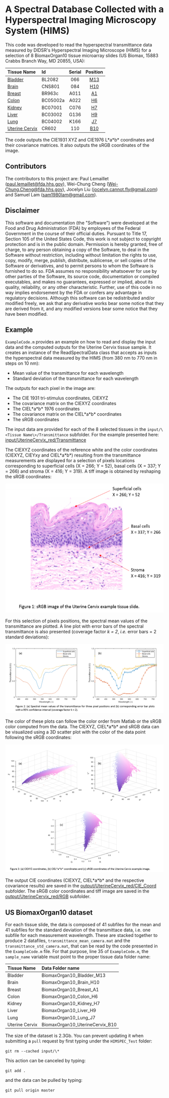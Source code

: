 # A Spectral Database Collected with a Hyperspectral Imaging Microscopy System (HIMS)

This code was developed to read the hyperspectral transmittance data measured by DIDSR's Hyperspectral Imaging Microscope (HIMS) for a selection of 8 BiomaxOrgan10 tissue microarray slides (US Biomax, 15883 Crabbs Branch Way, MD 20855, USA):

| Tissue Name | Id | Serial | Position |
| :--- | :--- | :---: | :---: |
| [Bladder](https://github.com/DIDSR/HIMSPEC/tree/master/output/BiomaxOrgan10_Bladder_M13/RGB/BiomaxOrgan10_Bladder_M13.png)| BL2082 | 066 | [M13](https://github.com/DIDSR/HIMSPEC/tree/master/tma_mapping_images/BladderTMAmap.png) |
| [Brain](https://github.com/DIDSR/HIMSPEC/tree/master/output/BiomaxOrgan10_Brain_H10/RGB/BiomaxOrgan10_Brain_H10.png) | CNS801 | 084 | [H10](https://github.com/DIDSR/HIMSPEC/tree/master/tma_mapping_images/BrainTMAmap.png) |
| [Breast](https://github.com/DIDSR/HIMSPEC/tree/master/output/BiomaxOrgan10_Breast_A1/RGB/BiomaxOrgan10_Breast_A1.png) | BR963c | A011 | [A1](https://github.com/DIDSR/HIMSPEC/tree/master/tma_mapping_images/BreastTMAmap.png) |
| [Colon](https://github.com/DIDSR/HIMSPEC/tree/master/output/BiomaxOrgan10_Colon_H6/RGB/BiomaxOrgan10_Colon_H6.png) | BC05002a | A022 | [H6](https://github.com/DIDSR/HIMSPEC/tree/master/tma_mapping_images/ColonTMAmap.png) |
| [Kidney](https://github.com/DIDSR/HIMSPEC/tree/master/output/BiomaxOrgan10_Kidney_H7/RGB/BiomaxOrgan10_Kidney_H7.png) | BC07001 | C076 | [H7](https://github.com/DIDSR/HIMSPEC/tree/master/tma_mapping_images/KidneyTMAmap.png) |
| [Liver](https://github.com/DIDSR/HIMSPEC/tree/master/output/BiomaxOrgan10_Liver_H9/RGB/BiomaxOrgan10_Liver_H9.png) | BC03002 | G136 | [H9](https://github.com/DIDSR/HIMSPEC/tree/master/tma_mapping_images/LiverTMAmap.png) |
| [Lung](https://github.com/DIDSR/HIMSPEC/tree/master/output/BiomaxOrgan10_Lung_J7/RGB/BiomaxOrgan10_Lung_J7.png) | BC04002 | K166 | [J7](https://github.com/DIDSR/HIMSPEC/tree/master/tma_mapping_images/LungTMAmap.png) |
| [Uterine Cervix](https://github.com/DIDSR/HIMSPEC/tree/master/output/BiomaxOrgan10_UterineCervix_B10/RGB/BiomaxOrgan10_UterineCervix_B10.png) | CR602 | 110 | [B10](https://github.com/DIDSR/HIMSPEC/tree/master/tma_mapping_images/UterineCervixTMAmap.png) |

The code outputs the CIE1931 XYZ and CIE1976 L\*a\*b\* coordinates and their covariance matrices. It also outputs the sRGB coordinates of the image.

## Contributors

The contributors to this project are: Paul Lemaillet (<paul.lemaillet@fda.hhs.gov>), Wei-Chung Cheng (<Wei-Chung.Cheng@fda.hhs.gov>), Jocelyn Liu (<jocelyn.cannot.fly@gmail.com>) and Samuel Lam (<sam1980lam@gmail.com>).

## Disclaimer

This software and documentation (the "Software") were developed at the Food and Drug Administration (FDA) by employees of the Federal Government in the course of their official duties. Pursuant to Title 17, Section 105 of the United States Code, this work is not subject to copyright protection and is in the public domain. Permission is hereby granted, free of charge, to any person obtaining a copy of the Software, to deal in the Software without restriction, including without limitation the rights to use, copy, modify, merge, publish, distribute, sublicense, or sell copies of the Software or derivatives, and to permit persons to whom the Software is furnished to do so. FDA assumes no responsibility whatsoever for use by other parties of the Software, its source code, documentation or compiled executables, and makes no guarantees, expressed or implied, about its quality, reliability, or any other characteristic. Further, use of this code in no way implies endorsement by the FDA or confers any advantage in regulatory decisions. Although this software can be redistributed and/or modified freely, we ask that any derivative works bear some notice that they are derived from it, and any modified versions bear some notice that they have been modified.

## Example
`ExampleCode.m` provides an example on how to read and display the input data and the computed outputs for the Uterine Cervix tissue sample. It creates an instance of the ReadSpectralData class that accepts as inputs the hyperspectral data measured by the HIMS (from 380 nm to 770 nm in steps on 10 nm):
- Mean value of the transmittance for each wavelength
- Standard deviation of the transmittance for each wavelength

The outputs for each pixel in the image are:
- The CIE 1931 tri-stimulus coordinates, CIEXYZ
- The covariance matrix on the CIEXYZ coordinates
- The CIEL\*a\*b\* 1976 coordinates
- The covariance matrix on the CIEL\*a\*b\* coordinates
- The sRGB coordinates

The input data are provided for each of the 8 selected tissues in the `input/\<Tissue Name\>/Transmittance` subfolder. For the example presented here: [input/UterineCervix_red/Transmittance](https://github.com/DIDSR/HIMSPEC/tree/master/input/UterineCervix_red/Transmittance)

The CIEXYZ coordinates of the reference white and the color coordinates (CIEXYZ, CIEYxy and CIEL\*a\*b\*) resulting from the transmittance measurements are displayed for a selection of pixels locations corresponding to superficial cells (X = 266; Y = 52), basal cells (X = 337; Y = 266) and stroma (X = 416; Y = 319). A tiff image is obtained by reshaping the sRGB coordinates:

<p align="center">
  <img width="520" height="409" src="readme_images/Uterine_Cervix_red_Tagged_Captioned.png">
</p>

For this selection of pixels positions, the spectral mean values of the transmittance are plotted. A line plot with error bars of the spectral transmittance is also presented (coverage factor *k = 2*, *i.e.* error bars = 2 standard deviations):

<p align="center">
  <img src="readme_images/transmittance_with_caption.png">
</p>

The color of these plots can follow the color order from Matlab or the sRGB color computed from the data. The CIEXYZ, CIEL\*a\*b\* and sRGB data can be visualized using a 3D scatter plot with the color of the data point following the sRGB coordinates:

<p align="center">
  <img src="readme_images/scatter3_with_caption.png">
</p>

The output CIE coordinates (CIEXYZ, CIEL\*a\*b\* and the respective covariance results) are saved in the [output/UterineCervix_red/CIE_Coord](https://github.com/DIDSR/HIMSPEC/tree/master/output/UterineCervix_red/CIE_Coord) subfolder. The sRGB color coordinates and tiff image are saved in the [output/UterineCervix_red/RGB](https://github.com/DIDSR/HIMSPEC/tree/master/output/UterineCervix_red/RGB) subfolder.

## US BiomaxOrgan10 dataset
For each tissue slide, the data is composed of 41 subfiles for the mean and 41 subfiles for the standard deviation of the transmittace data, i.e. one subfile for each measurement wavelength. These are stacked together to produce 2 datafiles, `transmittance_mean_camera.mat` and the `transmittance_std_camera.mat`, that can be read by the code presented in the `ExampleCode.m` file. For that purpose, line 35 of `ExampleCode.m`, the `sample_name` variable must point to the proper tissue data folder name:

| Tissue Name | Data Folder name |
| :--- | :--- |
| Bladder | BiomaxOrgan10_Bladder_M13 |
| Brain | BiomaxOrgan10_Brain_H10 |
| Breast | BiomaxOrgan10_Breast_A1 |
| Colon | BiomaxOrgan10_Colon_H6 |
| Kidney |  BiomaxOrgan10_Kidney_H7|
| Liver |  BiomaxOrgan10_Liver_H9 |
| Lung |  BiomaxOrgan10_Lung_J7 |
| Uterine Cervix |  BiomaxOrgan10_UterineCervix_B10 |

The size of the dataset is 2.3Gb. You can prevent updating it when submitting a `pull` request by first typing under the `HIMSPEC_Test` folder:

`git rm --cached input/\*`

This action can be canceled by typing:

`git add .`

and the data can be pulled by typing:

`git pull origin master`


